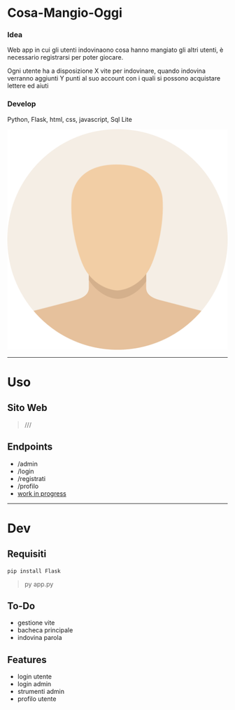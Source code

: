 # Cosa-Mangio-Oggi
### Idea
Web app in cui gli utenti indovinaono cosa hanno mangiato gli altri utenti, è necessario registrarsi per poter giocare. 

Ogni utente ha a disposizione X vite per indovinare, quando indovina verranno aggiunti Y punti al suo account con i quali si possono acquistare lettere ed aiuti 

### Develop
Python, Flask, html, css, javascript, Sql Lite

![LOGO](static/asset/user-avatar.png) 

---

# Uso

## Sito Web
> ///

## Endpoints
- /admin
- /login
- /registrati
- /profilo
- [work in progress](https://github.com/IsD4n73/Cosa-Mangio-Oggi#to-do)

---
# Dev

## Requisiti

 ```
pip install Flask
 ``` 
> py app.py

## To-Do
- gestione vite
- bacheca principale
- indovina parola

## Features
- login utente
- login admin
- strumenti admin
- profilo utente
